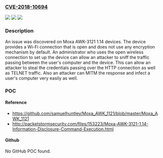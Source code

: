### [CVE-2018-10694](https://cve.mitre.org/cgi-bin/cvename.cgi?name=CVE-2018-10694)
![](https://img.shields.io/static/v1?label=Product&message=n%2Fa&color=blue)
![](https://img.shields.io/static/v1?label=Version&message=n%2Fa&color=blue)
![](https://img.shields.io/static/v1?label=Vulnerability&message=n%2Fa&color=brighgreen)

### Description

An issue was discovered on Moxa AWK-3121 1.14 devices. The device provides a Wi-Fi connection that is open and does not use any encryption mechanism by default. An administrator who uses the open wireless connection to set up the device can allow an attacker to sniff the traffic passing between the user's computer and the device. This can allow an attacker to steal the credentials passing over the HTTP connection as well as TELNET traffic. Also an attacker can MITM the response and infect a user's computer very easily as well.

### POC

#### Reference
- https://github.com/samuelhuntley/Moxa_AWK_1121/blob/master/Moxa_AWK_1121
- http://packetstormsecurity.com/files/153223/Moxa-AWK-3121-1.14-Information-Disclosure-Command-Execution.html

#### Github
No GitHub POC found.

